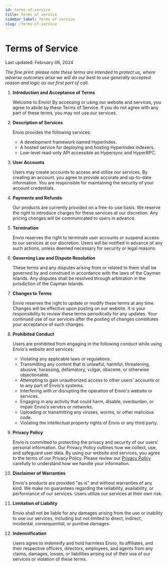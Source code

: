 ```yaml
---
id: terms-of-service
title: Terms of service
sidebar_label: Terms of service
slug: /terms-of-service
---
```


# Terms of Service

Last updated: February 06, 2024

_The fine print: please note these terms are intended to protect us, where adverse outcomes arise we will do our best to use generally accepted reason and logic as our first port of call._

1. **Introduction and Acceptance of Terms**

   Welcome to Envio! By accessing or using our website and services, you agree to abide by these Terms of Service. If you do not agree with any part of these terms, you may not use our services.

2. **Description of Services**

   Envio provides the following services:

   - A development framework named HyperIndex.
   - A hosted service for deploying and hosting HyperIndex indexers.
   - Low-level read-only API accessible as Hypersync and HyperRPC.

3. **User Accounts**

   Users may create accounts to access and utilize our services. By creating an account, you agree to provide accurate and up-to-date information. You are responsible for maintaining the security of your account credentials.

4. **Payments and Refunds**

   Our products are currently provided on a free-to-use basis. We reserve the right to introduce charges for these services at our discretion. Any pricing changes will be communicated to users in advance.

5. **Termination**

   Envio reserves the right to terminate user accounts or suspend access to our services at our discretion. Users will be notified in advance of any such actions, unless deemed necessary for security or legal reasons.

6. **Governing Law and Dispute Resolution**

   These terms and any disputes arising from or related to them shall be governed by and construed in accordance with the laws of the Cayman Islands. Any disputes shall be resolved through arbitration in the jurisdiction of the Cayman Islands.

7. **Changes to Terms**

   Envio reserves the right to update or modify these terms at any time. Changes will be effective upon posting on our website. It is your responsibility to review these terms periodically for any updates. Your continued use of our services after the posting of changes constitutes your acceptance of such changes.

8. **Prohibited Conduct**

   Users are prohibited from engaging in the following conduct while using Envio's website and services:

   - Violating any applicable laws or regulations.
   - Transmitting any content that is unlawful, harmful, threatening, abusive, harassing, defamatory, vulgar, obscene, or otherwise objectionable.
   - Attempting to gain unauthorized access to other users' accounts or to any part of Envio's systems.
   - Interfering with or disrupting the operation of Envio's website or services.
   - Engaging in any activity that could harm, disable, overburden, or impair Envio's servers or networks.
   - Uploading or transmitting any viruses, worms, or other malicious code.
   - Violating the intellectual property rights of Envio or any third party.

9. **Privacy Policy**

   Envio is committed to protecting the privacy and security of our users' personal information. Our Privacy Policy outlines how we collect, use, and safeguard user data. By using our website and services, you agree to the terms of our Privacy Policy. Please review our [Privacy Policy](privacy-policy) carefully to understand how we handle your information.

10. **Disclaimer of Warranties**

    Envio's products are provided "as is" and without warranties of any kind. We make no guarantees regarding the reliability, availability, or performance of our services. Users utilize our services at their own risk.

11. **Limitation of Liability**

    Envio shall not be liable for any damages arising from the use or inability to use our services, including but not limited to direct, indirect, incidental, consequential, or punitive damages.

12. **Indemnification**

    Users agree to indemnify and hold harmless Envio, its affiliates, and their respective officers, directors, employees, and agents from any claims, damages, losses, or liabilities arising out of their use of our services or violation of these terms.
